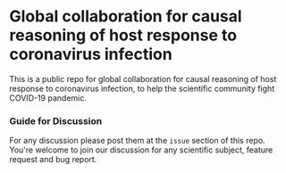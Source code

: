 # Global collaboration for causal reasoning of host response to coronavirus infection
This is a public repo for global collaboration for causal reasoning of host response to coronavirus infection, to
help the scientific community fight COVID-19 pandemic. 

### Guide for Discussion
For any discussion please post them at the `issue` section of this repo. You're welcome to join our discussion for any scientific subject, feature request and bug report.



